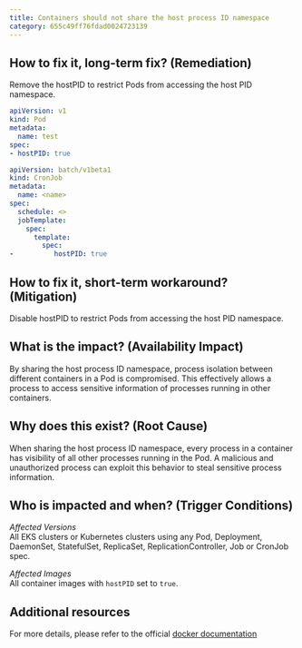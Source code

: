 ```yaml
---
title: Containers should not share the host process ID namespace
category: 655c49ff76fdad0024723139
---
```


## How to fix it, long-term fix? (Remediation)

Remove the hostPID to restrict Pods from accessing the host PID namespace.

```yaml Pod
apiVersion: v1
kind: Pod
metadata:
  name: test
spec:
- hostPID: true
```
```yaml CronJob
apiVersion: batch/v1beta1
kind: CronJob
metadata:
  name: <name>
spec:
  schedule: <>
  jobTemplate:
    spec:
      template:
        spec:
-          hostPID: true
```

## How to fix it, short-term workaround? (Mitigation)

Disable hostPID to restrict Pods from accessing the host PID namespace.

## What is the impact? (Availability Impact)

By sharing the host process ID namespace, process isolation between different containers in a Pod is compromised. This effectively allows a process to access sensitive information of processes running in other containers.

## Why does this exist? (Root Cause)

When sharing the host process ID namespace, every process in a container has visibility of all other processes running in the Pod. A malicious and unauthorized process can exploit this behavior to steal sensitive process information.

## Who is impacted and when? (Trigger Conditions)

_Affected Versions_  
All EKS clusters or Kubernetes clusters using any Pod, Deployment, DaemonSet, StatefulSet, ReplicaSet, ReplicationController, Job or CronJob spec.

_Affected Images_  
All container images with `hostPID` set to `true`.

## Additional resources

For more details, please refer to the official [docker documentation](https://docs.docker.com/engine/reference/run/#pid-settings-pid)